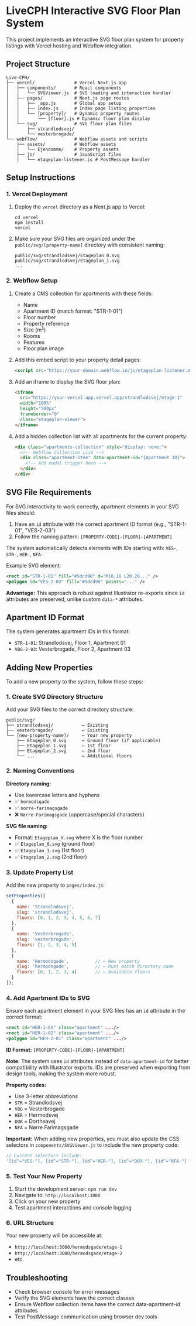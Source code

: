 # LiveCPH Interactive SVG Floor Plan System

This project implements an interactive SVG floor plan system for property listings with Vercel hosting and Webflow integration.

## Project Structure

```
Live-CPH/
├── vercel/               # Vercel Next.js app
│   ├── components/       # React components
│   │   └── SVGViewer.js  # SVG loading and interaction handler
│   ├── pages/            # Next.js page routes
│   │   ├── _app.js       # Global app setup
│   │   ├── index.js      # Index page listing properties
│   │   └── [property]/   # Dynamic property routes
│   │       └── [floor].js # Dynamic floor plan display
│   └── svg/              # SVG floor plan files
│       ├── strandlodsvej/
│       └── vesterbrogade/
└── webflow/              # Webflow assets and scripts
    ├── assets/           # Webflow assets
    │   └── Ejendomme/    # Property assets
    ├── js/               # JavaScript files
    │   └── etageplan-listener.js # PostMessage handler
```

## Setup Instructions

### 1. Vercel Deployment

1. Deploy the `vercel` directory as a Next.js app to Vercel:
   ```
   cd vercel
   npm install
   vercel
   ```

2. Make sure your SVG files are organized under the `public/svg/[property-name]` directory with consistent naming:
   ```
   public/svg/strandlodsvej/Etageplan_0.svg
   public/svg/strandlodsvej/Etageplan_1.svg
   ...
   ```

### 2. Webflow Setup

1. Create a CMS collection for apartments with these fields:
   - Name
   - Apartment ID (match format: "STR-1-01")
   - Floor number
   - Property reference
   - Size (m²)
   - Rooms
   - Features
   - Floor plan image

2. Add this embed script to your property detail pages:
   ```html
   <script src="https://your-domain.webflow.io/js/etageplan-listener.min.js"></script>
   ```

3. Add an iframe to display the SVG floor plan:
   ```html
   <iframe 
     src="https://your-vercel-app.vercel.app/strandlodsvej/etage-1" 
     width="100%" 
     height="500px" 
     frameborder="0"
     class="etageplan-viewer">
   </iframe>
   ```

4. Add a hidden collection list with all apartments for the current property:
   ```html
   <div class="apartments-collection" style="display: none;">
     <!-- Webflow Collection List -->
     <div class="apartment-item" data-apartment-id="{Apartment ID}">
       <!-- Add modal trigger here -->
     </div>
   </div>
   ```

## SVG File Requirements

For SVG interactivity to work correctly, apartment elements in your SVG files should:

1. Have an `id` attribute with the correct apartment ID format (e.g., "STR-1-01", "VES-2-03")
2. Follow the naming pattern: `[PROPERTY-CODE]-[FLOOR]-[APARTMENT]`

The system automatically detects elements with IDs starting with: `VES-`, `STR-`, `HER-`, `NFA-`

Example SVG element:
```svg
<rect id="STR-1-01" fill="#5dcd90" d="M10,10 L20,20..." />
<polygon id="VES-2-03" fill="#5dcd90" points="..." />
```

**Advantage:** This approach is robust against Illustrator re-exports since `id` attributes are preserved, unlike custom `data-*` attributes.

## Apartment ID Format

The system generates apartment IDs in this format:
- `STR-1-01`: Strandlodsvej, Floor 1, Apartment 01
- `VBG-2-03`: Vesterbrogade, Floor 2, Apartment 03

## Adding New Properties

To add a new property to the system, follow these steps:

### 1. Create SVG Directory Structure

Add your SVG files to the correct directory structure:

```
public/svg/
├── strandlodsvej/           ← Existing
├── vesterbrogade/           ← Existing  
└── [new-property-name]/     ← Your new property
    ├── Etageplan_0.svg      ← Ground floor (if applicable)
    ├── Etageplan_1.svg      ← 1st floor
    ├── Etageplan_2.svg      ← 2nd floor
    └── ...                  ← Additional floors
```

### 2. Naming Conventions

**Directory naming:**
- Use lowercase letters and hyphens
- ✅ `hermodsgade`
- ✅ `norre-farimagsgade`
- ❌ `Nørre-Farimagsgade` (uppercase/special characters)

**SVG file naming:**
- Format: `Etageplan_X.svg` where X is the floor number
- ✅ `Etageplan_0.svg` (ground floor)
- ✅ `Etageplan_1.svg` (1st floor)
- ✅ `Etageplan_2.svg` (2nd floor)

### 3. Update Property List

Add the new property to `pages/index.js`:

```javascript
setProperties([
  {
    name: 'Strandlodsvej',
    slug: 'strandlodsvej',
    floors: [0, 1, 2, 3, 4, 5, 6, 7]
  },
  {
    name: 'Vesterbrogade',
    slug: 'vesterbrogade', 
    floors: [1, 2, 3, 4, 5]
  },
  {
    name: 'Hermodsgade',          // ← New property
    slug: 'hermodsgade',          // ← Must match directory name
    floors: [0, 1, 2, 3, 4]       // ← Available floors
  }
]);
```

### 4. Add Apartment IDs to SVG

Ensure each apartment element in your SVG files has an `id` attribute in the correct format:

```svg
<rect id="HER-1-01" class="apartment" .../>
<rect id="HER-1-02" class="apartment" .../>
<polygon id="HER-2-01" class="apartment" .../>
```

**ID Format:** `[PROPERTY-CODE]-[FLOOR]-[APARTMENT]`

**Note:** The system uses `id` attributes instead of `data-apartment-id` for better compatibility with Illustrator exports. IDs are preserved when exporting from design tools, making the system more robust.

**Property codes:**
- Use 3-letter abbreviations
- `STR` = Strandlodsvej
- `VBG` = Vesterbrogade  
- `HER` = Hermodsvej
- `DOR` = Dortheavej
- `NFA` = Nørre Farimagsgade

**Important:** When adding new properties, you must also update the CSS selectors in `components/SVGViewer.js` to include the new property code:
```javascript
// Current selectors include:
'[id^="VES-"], [id^="STR-"], [id^="HER-"], [id^="DOR-"], [id^="NFA-"]'
```

### 5. Test Your New Property

1. Start the development server: `npm run dev`
2. Navigate to: `http://localhost:3000`
3. Click on your new property
4. Test apartment interactions and console logging

### 6. URL Structure

Your new property will be accessible at:
- `http://localhost:3000/hermodsgade/etage-1`
- `http://localhost:3000/hermodsgade/etage-2`
- etc.

## Troubleshooting

- Check browser console for error messages
- Verify the SVG elements have the correct classes
- Ensure Webflow collection items have the correct data-apartment-id attributes
- Test PostMessage communication using browser dev tools
